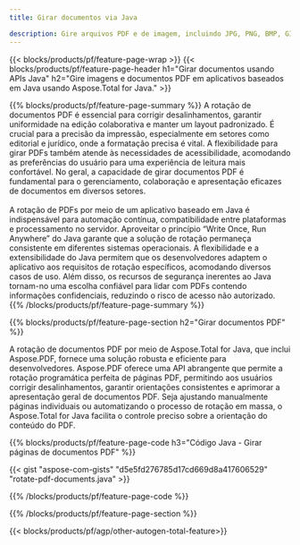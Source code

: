 ```yaml
---
title: Girar documentos via Java 

description: Gire arquivos PDF e de imagem, incluindo JPG, PNG, BMP, GIF, TIFF SVG, por meio de seu aplicativo Java.
---
```


{{< blocks/products/pf/feature-page-wrap >}}
{{< blocks/products/pf/feature-page-header h1="Girar documentos usando APIs Java" h2="Gire imagens e documentos PDF em aplicativos baseados em Java usando Aspose.Total for Java." >}}

{{% blocks/products/pf/feature-page-summary %}}
A rotação de documentos PDF é essencial para corrigir desalinhamentos, garantir uniformidade na edição colaborativa e manter um layout padronizado. É crucial para a precisão da impressão, especialmente em setores como editorial e jurídico, onde a formatação precisa é vital. A flexibilidade para girar PDFs também atende às necessidades de acessibilidade, acomodando as preferências do usuário para uma experiência de leitura mais confortável. No geral, a capacidade de girar documentos PDF é fundamental para o gerenciamento, colaboração e apresentação eficazes de documentos em diversos setores. <br /><br />
A rotação de PDFs por meio de um aplicativo baseado em Java é indispensável para automação contínua, compatibilidade entre plataformas e processamento no servidor. Aproveitar o princípio “Write Once, Run Anywhere” do Java garante que a solução de rotação permaneça consistente em diferentes sistemas operacionais. A flexibilidade e a extensibilidade do Java permitem que os desenvolvedores adaptem o aplicativo aos requisitos de rotação específicos, acomodando diversos casos de uso. Além disso, os recursos de segurança inerentes ao Java tornam-no uma escolha confiável para lidar com PDFs contendo informações confidenciais, reduzindo o risco de acesso não autorizado. 
{{% /blocks/products/pf/feature-page-summary  %}}


{{% blocks/products/pf/feature-page-section  h2="Girar documentos PDF" %}}

A rotação de documentos PDF por meio de Aspose.Total for Java, que inclui Aspose.PDF, fornece uma solução robusta e eficiente para desenvolvedores. Aspose.PDF oferece uma API abrangente que permite a rotação programática perfeita de páginas PDF, permitindo aos usuários corrigir desalinhamentos, garantir orientações consistentes e aprimorar a apresentação geral de documentos PDF. Seja ajustando manualmente páginas individuais ou automatizando o processo de rotação em massa, o Aspose.Total for Java facilita o controle preciso sobre a orientação do conteúdo do PDF.

{{% blocks/products/pf/feature-page-code h3="Código Java - Girar páginas de documentos PDF" %}}

{{< gist "aspose-com-gists" "d5e5fd276785d17cd669d8a417606529" "rotate-pdf-documents.java" >}}

{{% /blocks/products/pf/feature-page-code  %}}

{{% /blocks/products/pf/feature-page-section %}}

{{< blocks/products/pf/agp/other-autogen-total-feature>}}